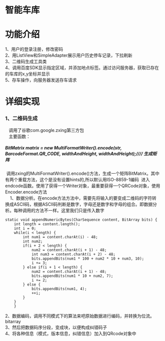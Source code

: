  
智能车库
==== 


# 功能介绍
 1、用户的登录注册，修改密码<br>
 2、用ListView和SimpleAdapter展示用户历史停车记录，下拉刷新<br>
 3、二维码生成工具类<br>
 4、调用百度SDK显示指定区域，并添加地点标签。通过访问服务器，获取已存在的车库的x,y坐标并显示<br>
 5、存车操作，向服务器发送存车请求<br>
 
# 详细实现
### 1、二维码生成
    调用了谷歌com.google.zxing第三方包<br>
    主要函数：<br>
##### BitMatrix matrix = new MultiFormatWriter().encode(str, BarcodeFormat.QR_CODE, widthAndHeight, widthAndHeight);//// 生成矩阵
  调用zxing的MultiFormatWriter().encode()方法，生成一个矩阵BitMatrix。其中有两个重载方法，这个是没有设置hints的,所以默认用ISO-8859-1编码
  进入endcode函数。使用了获得一个Writer对象，最重要获得一个QRCode对象，使用Encoder.encode方法<br>
    
1、数据分析。在encode方法方法中，需要先将输入的要变成二维码的字符转换成ASCII码，根据ASCII码判断是数字，字母还是数字和字母的组合。即数据分析。每种调用的方法不一样。这里我们只是传入数字<br>


    static void appendNumericBytes(CharSequence content, BitArray bits) {
        int length = content.length();
        int i = 0;
        while(i < length) {
            int num1 = content.charAt(i) - 48;
            int num2;
            if(i + 2 < length) {
                num2 = content.charAt(i + 1) - 48;
                int num3 = content.charAt(i + 2) - 48;
                bits.appendBits(num1 * 100 + num2 * 10 + num3, 10);
                i += 3;
            } else if(i + 1 < length) {
                num2 = content.charAt(i + 1) - 48;
                bits.appendBits(num1 * 10 + num2, 7);
                i += 2;
            } else {
                bits.appendBits(num1, 4);
                ++i;
            }
        }
        }
2、数据编码，调用不同模式下的算法来吧原始数据进行编码，并转换为位流。bitarray<br>
3、然后把数据码序分段，变成块，以便构成纠错码子<br>
4、将各种信息（模式，版本信息，纠错信息）加入到QRcode对象中<br>
